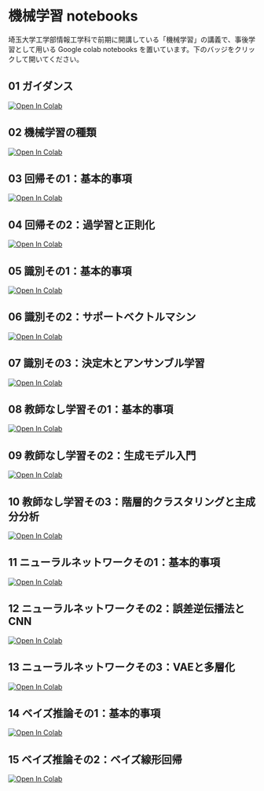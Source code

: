 # 機械学習 notebooks
埼玉大学工学部情報工学科で前期に開講している「機械学習」の講義で、事後学習として用いる Google colab notebooks を置いています。下のバッジをクリックして開いてください。

## 01 ガイダンス
[![Open In Colab](https://colab.research.google.com/assets/colab-badge.svg)](https://colab.research.google.com/github/matsunagalab/lecture_ML/blob/main/machine_learning_01.ipynb)

## 02 機械学習の種類
[![Open In Colab](https://colab.research.google.com/assets/colab-badge.svg)](https://colab.research.google.com/github/matsunagalab/lecture_ML/blob/main/machine_learning_02.ipynb)

## 03 回帰その1：基本的事項
[![Open In Colab](https://colab.research.google.com/assets/colab-badge.svg)](https://colab.research.google.com/github/matsunagalab/lecture_ML/blob/main/machine_learning_03.ipynb)

## 04 回帰その2：過学習と正則化
[![Open In Colab](https://colab.research.google.com/assets/colab-badge.svg)](https://colab.research.google.com/github/matsunagalab/lecture_ML/blob/main/machine_learning_04.ipynb)

## 05 識別その1：基本的事項
[![Open In Colab](https://colab.research.google.com/assets/colab-badge.svg)](https://colab.research.google.com/github/matsunagalab/lecture_ML/blob/main/machine_learning_05.ipynb)

## 06 識別その2：サポートベクトルマシン
[![Open In Colab](https://colab.research.google.com/assets/colab-badge.svg)](https://colab.research.google.com/github/matsunagalab/lecture_ML/blob/main/machine_learning_06.ipynb)

## 07 識別その3：決定木とアンサンブル学習
[![Open In Colab](https://colab.research.google.com/assets/colab-badge.svg)](https://colab.research.google.com/github/matsunagalab/lecture_ML/blob/main/machine_learning_07.ipynb)

## 08 教師なし学習その1：基本的事項
[![Open In Colab](https://colab.research.google.com/assets/colab-badge.svg)](https://colab.research.google.com/github/matsunagalab/lecture_ML/blob/main/machine_learning_08.ipynb)

## 09 教師なし学習その2：生成モデル入門
[![Open In Colab](https://colab.research.google.com/assets/colab-badge.svg)](https://colab.research.google.com/github/matsunagalab/lecture_ML/blob/main/machine_learning_09.ipynb)

## 10 教師なし学習その3：階層的クラスタリングと主成分分析
[![Open In Colab](https://colab.research.google.com/assets/colab-badge.svg)](https://colab.research.google.com/github/matsunagalab/lecture_ML/blob/main/machine_learning_10.ipynb)

## 11 ニューラルネットワークその1：基本的事項
[![Open In Colab](https://colab.research.google.com/assets/colab-badge.svg)](https://colab.research.google.com/github/matsunagalab/lecture_ML/blob/main/machine_learning_11.ipynb)

## 12 ニューラルネットワークその2：誤差逆伝播法とCNN
[![Open In Colab](https://colab.research.google.com/assets/colab-badge.svg)](https://colab.research.google.com/github/matsunagalab/lecture_ML/blob/main/machine_learning_12.ipynb)

## 13 ニューラルネットワークその3：VAEと多層化
[![Open In Colab](https://colab.research.google.com/assets/colab-badge.svg)](https://colab.research.google.com/github/matsunagalab/lecture_ML/blob/main/machine_learning_13.ipynb)

## 14 ベイズ推論その1：基本的事項
[![Open In Colab](https://colab.research.google.com/assets/colab-badge.svg)](https://colab.research.google.com/github/matsunagalab/lecture_ML/blob/main/machine_learning_14.ipynb)

## 15 ベイズ推論その2：ベイズ線形回帰
[![Open In Colab](https://colab.research.google.com/assets/colab-badge.svg)](https://colab.research.google.com/github/matsunagalab/lecture_ML/blob/main/machine_learning_15.ipynb)

